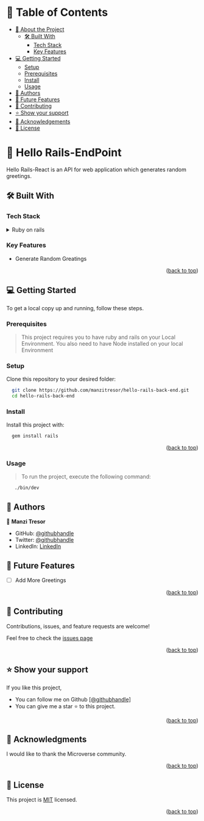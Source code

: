 
<!-- TABLE OF CONTENTS -->

# 📗 Table of Contents

- [📖 About the Project](#about-project)
  - [🛠 Built With](#built-with)
    - [Tech Stack](#tech-stack)
    - [Key Features](#key-features)
- [💻 Getting Started](#getting-started)
  - [Setup](#setup)
  - [Prerequisites](#prerequisites)
  - [Install](#install)
  - [Usage](#usage)
- [👥 Authors](#authors)
- [🔭 Future Features](#future-features)
- [🤝 Contributing](#contributing)
- [⭐️ Show your support](#support)
- [🙏 Acknowledgements](#acknowledgements)
- [📝 License](#license)

<!-- PROJECT DESCRIPTION -->

# 📖 Hello Rails-EndPoint <a name="about-project"></a>

Hello Rails-React is an API for  web application which generates random greetings.


## 🛠 Built With <a name="built-with"></a>

### Tech Stack <a name="tech-stack"></a>

<details>
<summary>Ruby on rails</summary>
  <ul>
    <li><a href="https://guides.rubyonrails.org/index.html">Ruby on rails</a></li>
  </ul>
</details>

<!-- Features -->

### Key Features <a name="key-features"></a>


- Generate Random Greatings


<p align="right">(<a href="#readme-top">back to top</a>)</p>


<!-- GETTING STARTED -->

## 💻 Getting Started <a name="getting-started"></a>

To get a local copy up and running, follow these steps.

### Prerequisites

> This project requires you to have ruby and rails on your Local Environment.
> You also need to have Node installed on your local Environment

### Setup

Clone this repository to your desired folder:

```sh
  git clone https://github.com/manzitresor/hello-rails-back-end.git
  cd hello-rails-back-end
```


### Install

Install this project with:

```sh
  gem install rails
```

<p align="right">(<a href="#readme-top">back to top</a>)</p>

### Usage
> To run the project, execute the following command:
```sh
   ./bin/dev
```

## 👥 Authors <a name="authors"></a>


👤 **Manzi Tresor**

- GitHub: [@githubhandle](https://github.com/manzitresor)
- Twitter: [@githubhandle](https://twitter.com/MANZITresor3)
- LinkedIn: [LinkedIn](https://www.linkedin.com/in/manzi-tresor-783b4022a/)

<!-- FUTURE FEATURES -->

## 🔭 Future Features <a name="future-features"></a>

- [ ] Add More Greetings



<p align="right">(<a href="#readme-top">back to top</a>)</p>

<!-- CONTRIBUTING -->

## 🤝 Contributing <a name="contributing"></a>

Contributions, issues, and feature requests are welcome!

Feel free to check the <a href="https://github.com/manzitresor/hello-rails-react/issues">issues page</a>

<p align="right">(<a href="#readme-top">back to top</a>)</p>

<!-- SUPPORT -->

## ⭐️ Show your support <a name="support"></a>

If you like this project,
- You can follow me on Github <a href ="https://github.com/manzitresor">[@githubhandle]</a> 
- You can give me a star ⭐ to this project.

<p align="right">(<a href="#readme-top">back to top</a>)</p>

<!-- ACKNOWLEDGEMENTS -->

## 🙏 Acknowledgments <a name="acknowledgements"></a>

I would like to thank the Microverse community.
<p align="right">(<a href="#readme-top">back to top</a>)</p>


<!-- LICENSE -->

## 📝 License <a name="license"></a>

This project is [MIT](./LICENSE) licensed.

<p align="right">(<a href="#readme-top">back to top</a>)</p>
